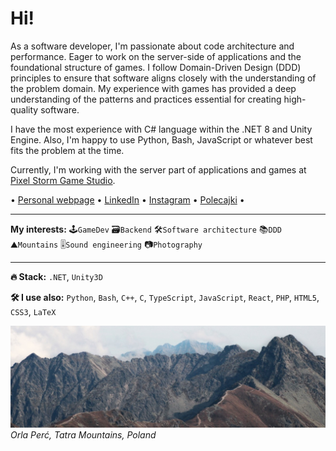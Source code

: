 # Hi!
<!--brief-->
As a software developer, I'm passionate about code architecture and performance.
Eager to work on the server-side of applications and the foundational structure of games.
I follow Domain-Driven Design (DDD) principles to ensure that software aligns closely with the understanding of the problem domain.
My experience with games has provided a deep understanding of the patterns and practices essential for creating high-quality software.

I have the most experience with C# language within the .NET 8 and Unity Engine.
Also, I'm happy to use Python, Bash, JavaScript or whatever best fits the problem at the time.

Currently, I'm working with the server part of applications and games at [Pixel Storm Game Studio](https://pixelstorm.pl/).

<!--ignore-->
 • [Personal webpage](https://goorkamateusz.github.io)
 • [LinkedIn](https://www.linkedin.com/in/goorkamateusz)
 • [Instagram](https://www.instagram.com/goorkamateusz)
 • [Polecajki](https://polecajki.notion.site/Polecajki-dbe690d94d54406a98e783875a585b9e)
 •
<!--/ignore-->

___
**My interests:**
🕹`GameDev`
🗃`Backend`
🛠`Software architecture`
📚`DDD`
⛰`Mountains`
🎚`Sound engineering`
📷`Photography`

___
**🔥 Stack:**
`.NET`, `Unity3D`

**🛠 I use also:**
`Python`,
`Bash`,
`C++`,
`C`,
`TypeScript`,
`JavaScript`,
`React`,
`PHP`,
`HTML5`,
`CSS3`,
`LaTeX`
<!--/brief-->

![Photo of...](img/orla-perc-wide.jpg)
_Orla Perć, Tatra Mountains, Poland_
